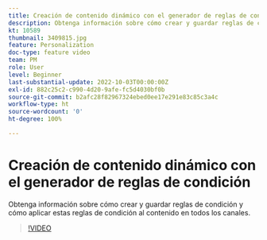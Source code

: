 ```yaml
---
title: Creación de contenido dinámico con el generador de reglas de condición
description: Obtenga información sobre cómo crear y guardar reglas de condición y cómo aplicar estas reglas de condición al contenido en todos los canales.
kt: 10589
thumbnail: 3409815.jpg
feature: Personalization
doc-type: feature video
team: PM
role: User
level: Beginner
last-substantial-update: 2022-10-03T00:00:00Z
exl-id: 882c25c2-c990-4d20-9afe-fc5d4030bf0b
source-git-commit: b2afc28f82967324ebed0ee17e291e83c85c3a4c
workflow-type: ht
source-wordcount: '0'
ht-degree: 100%

---
```


# Creación de contenido dinámico con el generador de reglas de condición

Obtenga información sobre cómo crear y guardar reglas de condición y cómo aplicar estas reglas de condición al contenido en todos los canales.

>[!VIDEO](https://video.tv.adobe.com/v/3409815?quality=12&learn=on)
